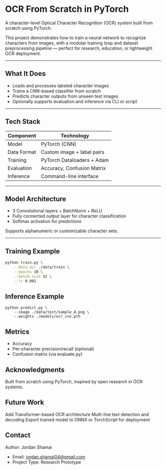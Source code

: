 # OCR From Scratch in PyTorch

A character-level Optical Character Recognition (OCR) system built from scratch using PyTorch.

This project demonstrates how to train a neural network to recognize characters from images, with a modular training loop and dataset preprocessing pipeline — perfect for research, education, or lightweight OCR deployment.

---

## What It Does

- Loads and processes labeled character images  
- Trains a CNN-based classifier from scratch  
- Predicts character outputs from unseen test images  
- Optionally supports evaluation and inference via CLI or script  

---

## Tech Stack

| Component     | Technology         |
|--------------|--------------------|
| Model        | PyTorch (CNN)      |
| Data Format  | Custom image + label pairs |
| Training     | PyTorch Dataloaders + Adam |
| Evaluation   | Accuracy, Confusion Matrix |
| Inference    | Command-line interface |


---

## Model Architecture

- 3 Convolutional layers + BatchNorm + ReLU
- Fully connected output layer for character classification
- Softmax activation for predictions

Supports alphanumeric or customizable character sets.

---

## Training Example

```bash
python train.py \
    --data-dir ./data/train \
    --epochs 10 \
    --batch-size 32 \
    --lr 0.001
```

## Inference Example
```
python predict.py \
    --image ./data/test/sample_A.png \
    --weights ./models/ocr_cnn.pth
```

## Metrics
- Accuracy
- Per-character precision/recall (optional)
- Confusion matrix (via evaluate.py)

## Acknowledgments
Built from scratch using PyTorch, inspired by open research in OCR systems.

## Future Work
Add Transformer-based OCR architecture
Multi-line text detection and decoding
Export trained model to ONNX or TorchScript for deployment

## Contact
Author: Jordan Shamai
- Email: jordan.shamai04@gmail.com
- Project Type: Research Prototype
